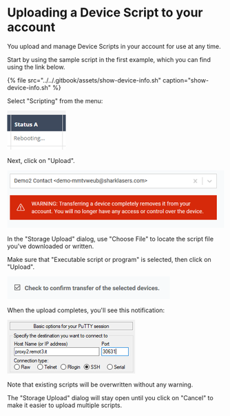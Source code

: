 # Uploading a Device Script to your account

You upload and manage Device Scripts in your account for use at any time.

Start by using the sample script in the first example, which you can find using the link below.

{% file src="../../.gitbook/assets/show-device-info.sh" caption="show-device-info.sh" %}

Select "Scripting" from the menu:

![](../../.gitbook/assets/image%20%28147%29.png)

Next, click on "Upload".

![](../../.gitbook/assets/image%20%2880%29.png)

In the "Storage Upload" dialog, use "Choose File" to locate the script file you've downloaded or written.

Make sure that "Executable script or program" is selected, then click on "Upload".

![](../../.gitbook/assets/image%20%28118%29.png)

When the upload completes, you'll see this notification:

![](../../.gitbook/assets/image%20%2818%29.png)

Note that existing scripts will be overwritten without any warning.

The "Storage Upload" dialog will stay open until you click on "Cancel" to make it easier to upload multiple scripts.

